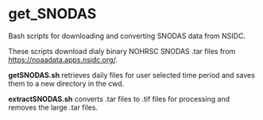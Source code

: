 # get_SNODAS
Bash scripts for downloading and converting SNODAS data from NSIDC.

These scripts download dialy binary NOHRSC SNODAS .tar files from https://noaadata.apps.nsidc.org/.

**getSNODAS.sh** retrieves daily files for user selected time period and saves them to a new directory in the cwd. 

**extractSNODAS.sh** converts .tar files to .tif files for processing and removes the large .tar files. 
